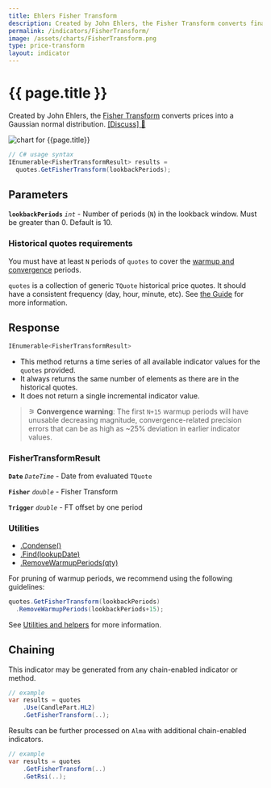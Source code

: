```yaml
---
title: Ehlers Fisher Transform
description: Created by John Ehlers, the Fisher Transform converts financial market prices into a Gaussian normal distribution.
permalink: /indicators/FisherTransform/
image: /assets/charts/FisherTransform.png
type: price-transform
layout: indicator
---
```


# {{ page.title }}

Created by John Ehlers, the [Fisher Transform](https://www.investopedia.com/terms/f/fisher-transform.asp) converts prices into a Gaussian normal distribution.
[[Discuss] &#128172;]({{site.github.repository_url}}/discussions/409 "Community discussion about this indicator")

![chart for {{page.title}}]({{site.baseurl}}{{page.image}})

```csharp
// C# usage syntax
IEnumerable<FisherTransformResult> results =
  quotes.GetFisherTransform(lookbackPeriods);
```

## Parameters

**`lookbackPeriods`** _`int`_ - Number of periods (`N`) in the lookback window.  Must be greater than 0.  Default is 10.

### Historical quotes requirements

You must have at least `N` periods of `quotes` to cover the [warmup and convergence]({{site.github.repository_url}}/discussions/688) periods.

`quotes` is a collection of generic `TQuote` historical price quotes.  It should have a consistent frequency (day, hour, minute, etc).  See [the Guide]({{site.baseurl}}/guide/#historical-quotes) for more information.

## Response

```csharp
IEnumerable<FisherTransformResult>
```

- This method returns a time series of all available indicator values for the `quotes` provided.
- It always returns the same number of elements as there are in the historical quotes.
- It does not return a single incremental indicator value.

>&#9886; **Convergence warning**: The first `N+15` warmup periods will have unusable decreasing magnitude, convergence-related precision errors that can be as high as ~25% deviation in earlier indicator values.

### FisherTransformResult

**`Date`** _`DateTime`_ - Date from evaluated `TQuote`

**`Fisher`** _`double`_ - Fisher Transform

**`Trigger`** _`double`_ - FT offset by one period

### Utilities

- [.Condense()]({{site.baseurl}}/utilities#condense)
- [.Find(lookupDate)]({{site.baseurl}}/utilities#find-indicator-result-by-date)
- [.RemoveWarmupPeriods(qty)]({{site.baseurl}}/utilities#remove-warmup-periods)

For pruning of warmup periods, we recommend using the following guidelines:

```csharp
quotes.GetFisherTransform(lookbackPeriods)
  .RemoveWarmupPeriods(lookbackPeriods+15);
```

See [Utilities and helpers]({{site.baseurl}}/utilities#utilities-for-indicator-results) for more information.

## Chaining

This indicator may be generated from any chain-enabled indicator or method.

```csharp
// example
var results = quotes
    .Use(CandlePart.HL2)
    .GetFisherTransform(..);
```

Results can be further processed on `Alma` with additional chain-enabled indicators.

```csharp
// example
var results = quotes
    .GetFisherTransform(..)
    .GetRsi(..);
```
